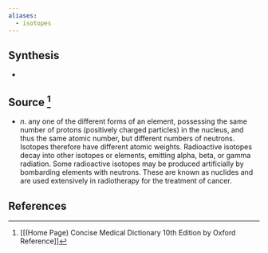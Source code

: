 ```yaml
---
aliases:
  - isotopes
---
```

## Synthesis
- 
## Source [^1]
- $n$. any one of the different forms of an element, possessing the same number of protons (positively charged particles) in the nucleus, and thus the same atomic number, but different numbers of neutrons. Isotopes therefore have different atomic weights. Radioactive isotopes decay into other isotopes or elements, emitting alpha, beta, or gamma radiation. Some radioactive isotopes may be produced artificially by bombarding elements with neutrons. These are known as nuclides and are used extensively in radiotherapy for the treatment of cancer.
## References

[^1]: [[(Home Page) Concise Medical Dictionary 10th Edition by Oxford Reference]]